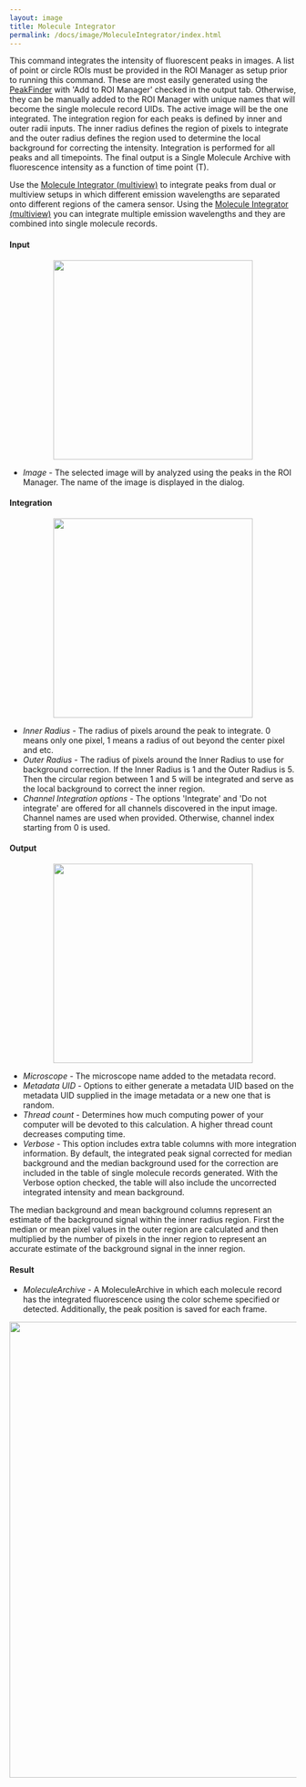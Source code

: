 ```yaml
---
layout: image
title: Molecule Integrator
permalink: /docs/image/MoleculeIntegrator/index.html
---
```


This command integrates the intensity of fluorescent peaks in images. A list of point or circle ROIs must be provided in the ROI Manager as setup prior to running this command. These are most easily generated using the [PeakFinder](../PeakFinder) with 'Add to ROI Manager' checked in the output tab. Otherwise, they can be manually added to the ROI Manager with unique names that will become the single molecule record UIDs. The active image will be the one integrated. The integration region for each peaks is defined by inner and outer radii inputs. The inner radius defines the region of pixels to integrate and the outer radius defines the region used to determine the local background for correcting the intensity. Integration is performed for all peaks and all timepoints. The final output is a Single Molecule Archive with fluorescence intensity as a function of time point (T).

Use the [Molecule Integrator (multiview)](../MoleculeIntegratorMultiView) to integrate peaks from dual or multiview setups in which different emission wavelengths are separated onto different regions of the camera sensor. Using the [Molecule Integrator (multiview)](../MoleculeIntegratorMultiView) you can integrate multiple emission wavelengths and they are combined into single molecule records.

#### Input
<div style="text-align: center"><img  src='{{site.baseurl}}/docs/image/img/moleculeIntegratorInputTab.png' width='350'/></div>

* *Image* - The selected image will by analyzed using the peaks in the ROI Manager. The name of the image is displayed in the dialog.

#### Integration
<div style="text-align: center"><img  src='{{site.baseurl}}/docs/image/img/moleculeIntegratorIntegrationTab.png' width='350'/></div>

* *Inner Radius* - The radius of pixels around the peak to integrate. 0 means only one pixel, 1 means a radius of out beyond the center pixel and etc.
* *Outer Radius* - The radius of pixels around the Inner Radius to use for background correction. If the Inner Radius is 1 and the Outer Radius is 5. Then the circular region between 1 and 5 will be integrated and serve as the local background to correct the inner region.
* *Channel Integration options* - The options 'Integrate' and 'Do not integrate' are offered for all channels discovered in the input image. Channel names are used when provided. Otherwise, channel index starting from 0 is used.

#### Output
<div style="text-align: center"><img  src='{{site.baseurl}}/docs/image/img/moleculeIntegratorOutputTab.png' width='350'/></div>

* *Microscope* - The microscope name added to the  metadata record.
* *Metadata UID* - Options to either generate a metadata UID based on the metadata UID supplied in the image metadata or a new one that is random.
* *Thread count* - Determines how much computing power of your computer will be devoted to this calculation. A higher thread count decreases computing time.
* *Verbose* - This option includes extra table columns with more integration information. By default, the integrated peak signal corrected for median background and the median background used for the correction are included in the table of single molecule records generated. With the Verbose option checked, the table will also include the uncorrected integrated intensity and mean background.

The median background and mean background columns represent an estimate of the background signal within the inner radius region. First the median or mean pixel values in the outer region are calculated and then multiplied by the number of pixels in the inner region to represent an accurate estimate of the background signal in the inner region.

#### Result

* *MoleculeArchive* - A MoleculeArchive in which each molecule record has the integrated fluorescence using the color scheme specified or detected. Additionally, the peak position is saved for each frame.

<div style="text-align: center"><img  src='{{site.baseurl}}/docs/image/img/moleculeIntegratorOutputArchive.png' width='800'/></div>
